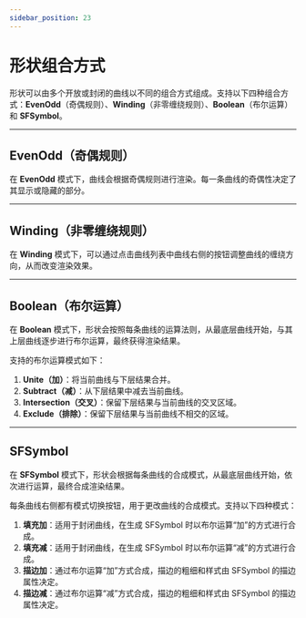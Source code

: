 ```yaml
---
sidebar_position: 23
---
```


# 形状组合方式

形状可以由多个开放或封闭的曲线以不同的组合方式组成。支持以下四种组合方式：**EvenOdd**（奇偶规则）、**Winding**（非零缠绕规则）、**Boolean**（布尔运算）和 **SFSymbol**。

---

## EvenOdd（奇偶规则）

在 **EvenOdd** 模式下，曲线会根据奇偶规则进行渲染。每一条曲线的奇偶性决定了其显示或隐藏的部分。

---

## Winding（非零缠绕规则）

在 **Winding** 模式下，可以通过点击曲线列表中曲线右侧的按钮调整曲线的缠绕方向，从而改变渲染效果。

---

## Boolean（布尔运算）

在 **Boolean** 模式下，形状会按照每条曲线的运算法则，从最底层曲线开始，与其上层曲线逐步进行布尔运算，最终获得渲染结果。

支持的布尔运算模式如下：
1. **Unite（加）**：将当前曲线与下层结果合并。
2. **Subtract（减）**：从下层结果中减去当前曲线。
3. **Intersection（交叉）**：保留下层结果与当前曲线的交叉区域。
4. **Exclude（排除）**：保留下层结果与当前曲线不相交的区域。

---

## SFSymbol

在 **SFSymbol** 模式下，形状会根据每条曲线的合成模式，从最底层曲线开始，依次进行运算，最终合成渲染结果。

每条曲线右侧都有模式切换按钮，用于更改曲线的合成模式。支持以下四种模式：
1. **填充加**：适用于封闭曲线，在生成 SFSymbol 时以布尔运算“加”的方式进行合成。
2. **填充减**：适用于封闭曲线，在生成 SFSymbol 时以布尔运算“减”的方式进行合成。
3. **描边加**：通过布尔运算“加”方式合成，描边的粗细和样式由 SFSymbol 的描边属性决定。
4. **描边减**：通过布尔运算“减”方式合成，描边的粗细和样式由 SFSymbol 的描边属性决定。
